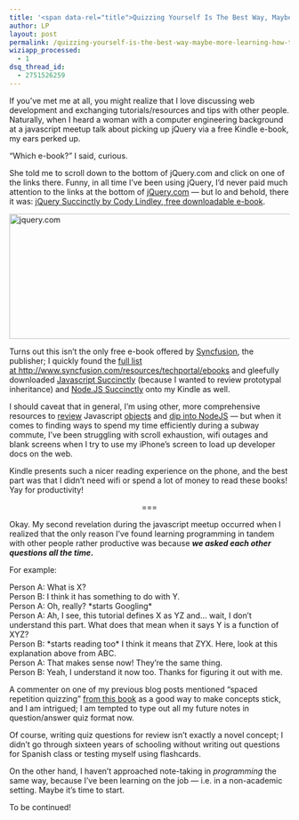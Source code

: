 ```yaml
---
title: '<span data-rel="title">Quizzing Yourself Is The Best Way, Maybe? (More Learning-How-To-Code Revelations)</span>'
author: LP
layout: post
permalink: /quizzing-yourself-is-the-best-way-maybe-more-learning-how-to-code-revelations/
wiziapp_processed:
  - 1
dsq_thread_id:
  - 2751526259
---
```

<span data-rel="content">

<p>
  If you&#8217;ve met me at all, you might realize that I love discussing web development and exchanging tutorials/resources and tips with other people. Naturally, when I heard a woman with a computer engineering background at a javascript meetup talk about picking up jQuery via a free Kindle e-book, my ears perked up.
</p>

<p>
  &#8220;Which e-book?&#8221; I said, curious.
</p>

<p>
  She told me to scroll down to the bottom of jQuery.com and click on one of the links there. Funny, in all time I&#8217;ve been using jQuery, I&#8217;d never paid much attention to the links at the bottom of <a href="http://jquery.com/" target="_blank">jQuery.com</a> &#8212; but lo and behold, there it was: <a href="http://www.syncfusion.com/resources/techportal/ebooks/jquery?utm_medium=BizDev-jQuery.org0513" target="_blank">jQuery Succinctly by Cody Lindley, free downloadable e-book</a>.
</p>

<p>
  <a href="http://www.thecodingdiaries.com/wp-content/uploads/2014/06/Screen-Shot-2014-06-09-at-11.53.43-PM.png"><img class="alignnone size-full wp-image-876" alt="jquery.com" src="http://www.thecodingdiaries.com/wp-content/uploads/2014/06/Screen-Shot-2014-06-09-at-11.53.43-PM.png" width="524" height="225" /></a>
</p>

<p>
  Turns out this isn&#8217;t the only free e-book offered by <a href="http://www.syncfusion.com/resources/techportal/ebooks" target="_blank">Syncfusion</a>, the publisher; I quickly found the <a href="http://www.syncfusion.com/resources/techportal/ebooks" target="_blank">full list at http://www.syncfusion.com/resources/techportal/ebooks</a> and gleefully downloaded <a href="http://www.syncfusion.com/resources/techportal/ebooks/javascript" target="_blank">Javascript Succinctly</a> (because I wanted to review prototypal inheritance) and <a href="http://www.syncfusion.com/resources/techportal/ebooks/nodejs" target="_blank">Node.JS Succinctly</a> onto my Kindle as well.
</p>

<p>
  I should caveat that in general, I&#8217;m using other, more comprehensive resources to <a href="https://developer.mozilla.org/en-US/docs/Web/JavaScript/Guide/Working_with_Objects" target="_blank">review</a> Javascript <a href="http://javascript.info/tutorial/inheritance" target="_blank">objects</a> and <a href="http://nodeschool.io/" target="_blank">dip into NodeJS</a> &#8212; but when it comes to finding ways to spend my time efficiently during a subway commute, I&#8217;ve been struggling with scroll exhaustion, wifi outages and blank screens when I try to use my iPhone&#8217;s screen to load up developer docs on the web.
</p>

<p>
  Kindle presents such a nicer reading experience on the phone, and the best part was that I didn&#8217;t need wifi or spend a lot of money to read these books! Yay for productivity!
</p>

<p style="text-align: center;">
  ===
</p>

<p>
  Okay. My second revelation during the javascript meetup occurred when I realized that the only reason I&#8217;ve found learning programming in tandem with other people rather productive was because <strong><em>we asked each other questions all the</em><em> time</em>. </strong>
</p>

<p>
  For example:
</p>

<p>
  Person A: What is X?<br /> Person B: I think it has something to do with Y.<br /> Person A: Oh, really? *starts Googling*<br /> Person A: Ah, I see, this tutorial defines X as YZ and&#8230; wait, I don&#8217;t understand this part. What does that mean when it says Y is a function of XYZ?<br /> Person B: *starts reading too* I think it means that ZYX. Here, look at this explanation above from ABC.<br /> Person A: That makes sense now! They&#8217;re the same thing.<br /> Person B: Yeah, I understand it now too. Thanks for figuring it out with me.
</p>

<p>
  A commenter on one of my previous blog posts mentioned &#8220;spaced repetition quizzing&#8221; <a href="http://www.amazon.com/Make-Stick-Peter-C-Brown-ebook/dp/B00JQ3FN7M/ref=sr_1_1?s=books&ie=UTF8&qid=1400835717&sr=1-1&keywords=make+it+stick+the+science+of+successful+learning" target="_blank">from this book</a> as a good way to make concepts stick, and I am intrigued; I am tempted to type out all my future notes in question/answer quiz format now.
</p>

<p>
  Of course, writing quiz questions for review isn&#8217;t exactly a novel concept; I didn&#8217;t go through sixteen years of schooling without writing out questions for Spanish class or testing myself using flashcards.
</p>

<p>
  On the other hand, I haven&#8217;t approached note-taking in <em>programming</em> the same way, because I&#8217;ve been learning on the job &#8212; i.e. in a non-academic setting. Maybe it&#8217;s time to start.
</p>

<p>
  To be continued!
</p></span>